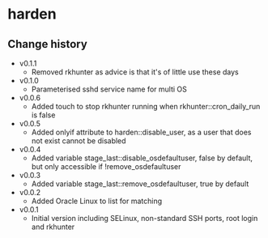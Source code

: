 harden
======

Change history
--------------

* v0.1.1
    * Removed rkhunter as advice is that it's of little use these days
* v0.1.0
    * Parameterised sshd service name for multi OS
* v0.0.6
    * Added touch to stop rkhunter running when rkhunter::cron_daily_run is false
* v0.0.5
    * Added onlyif attribute to harden::disable_user, as a user that does not exist cannot be disabled
* v0.0.4
    * Added variable stage_last::disable_osdefaultuser, false by default, but only accessible if !remove_osdefaultuser
* v0.0.3
    * Added variable stage_last::remove_osdefaultuser, true by default
* v0.0.2
    * Added Oracle Linux to list for matching
* v0.0.1
    * Initial version including SELinux, non-standard SSH ports, root login and rkhunter